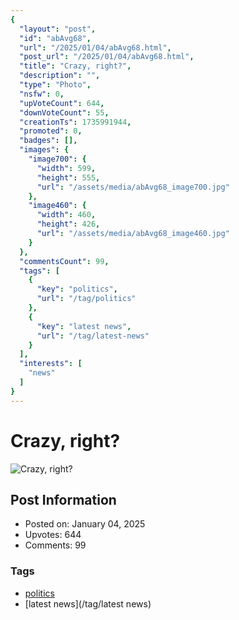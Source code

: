 ```yaml
---
{
  "layout": "post",
  "id": "abAvg68",
  "url": "/2025/01/04/abAvg68.html",
  "post_url": "/2025/01/04/abAvg68.html",
  "title": "Crazy, right?",
  "description": "",
  "type": "Photo",
  "nsfw": 0,
  "upVoteCount": 644,
  "downVoteCount": 55,
  "creationTs": 1735991944,
  "promoted": 0,
  "badges": [],
  "images": {
    "image700": {
      "width": 599,
      "height": 555,
      "url": "/assets/media/abAvg68_image700.jpg"
    },
    "image460": {
      "width": 460,
      "height": 426,
      "url": "/assets/media/abAvg68_image460.jpg"
    }
  },
  "commentsCount": 99,
  "tags": [
    {
      "key": "politics",
      "url": "/tag/politics"
    },
    {
      "key": "latest news",
      "url": "/tag/latest-news"
    }
  ],
  "interests": [
    "news"
  ]
}
---
```


# Crazy, right?

![Crazy, right?](/assets/media/abAvg68_image700.jpg)

## Post Information

- Posted on: January 04, 2025
- Upvotes: 644
- Comments: 99

### Tags

- [politics](/tag/politics)
- [latest news](/tag/latest news)
